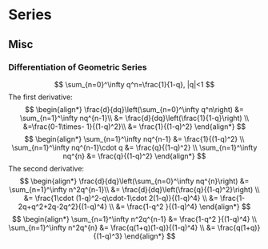 # Series
## Misc
### Differentiation of Geometric Series
$$
\sum_{n=0}^\infty q^n=\frac{1}{1-q}, |q|<1
$$
The first derivative:   
$$
\begin{align*}
\frac{d}{dq}\left(\sum_{n=0}^\infty q^n\right) &= \sum_{n=1}^\infty nq^{n-1}\\ &= \frac{d}{dq}\left(\frac{1}{1-q}\right) \\
&=\frac{0-1\times- 1}{(1-q)^2}\\ &= \frac{1}{(1-q)^2}    
\end{align*}
$$
$$
\begin{align*}
    \sum_{n=1}^\infty nq^{n-1} &=  \frac{1}{(1-q)^2} \\
    \sum_{n=1}^\infty nq^{n-1}\cdot q &=  \frac{q}{(1-q)^2} \\
    \sum_{n=1}^\infty nq^{n} &= \frac{q}{(1-q)^2}
\end{align*}
$$
The second derivative:
$$
\begin{align*}
\frac{d}{dq}\left(\sum_{n=0}^\infty nq^{n}\right) 
&= \sum_{n=1}^\infty n^2q^{n-1}\\
&= \frac{d}{dq}\left(\frac{q}{(1-q)^2}\right) \\
&= \frac{1\cdot (1-q)^2-q\cdot-1\cdot 2(1-q)}{(1-q)^4} \\
&= \frac{1-2q+q^2+2q-2q^2}{(1-q)^4} \\
&= \frac{1-q^2  }{(1-q)^4}
\end{align*}
$$
$$
\begin{align*}
    \sum_{n=1}^\infty n^2q^{n-1} &= \frac{1-q^2  }{(1-q)^4} \\
    \sum_{n=1}^\infty n^2q^{n} &= \frac{q(1+q)(1-q)}{(1-q)^4} \\
    &= \frac{q(1+q)}{(1-q)^3}
\end{align*}
$$